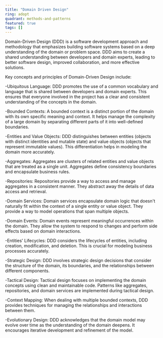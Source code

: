 ```yaml
---
title: "Domain Driven Design"
ring: adopt
quadrant: methods-and-patterns
featured: true
tags: []
--- 
```


Domain-Driven Design (DDD) is a software development approach and methodology that emphasizes building software systems based on a deep understanding of the domain or problem space. DDD aims to create a shared understanding between developers and domain experts, leading to better software design, improved collaboration, and more effective solutions.

Key concepts and principles of Domain-Driven Design include:

-Ubiquitous Language: DDD promotes the use of a common vocabulary and language that is shared between developers and domain experts. This ensures that everyone involved in the project has a clear and consistent understanding of the concepts in the domain.

-Bounded Contexts: A bounded context is a distinct portion of the domain with its own specific meaning and context. It helps manage the complexity of a large domain by separating different parts of it into well-defined boundaries.

-Entities and Value Objects: DDD distinguishes between entities (objects with distinct identities and mutable state) and value objects (objects that represent immutable values). This differentiation helps in modeling the domain more accurately.

-Aggregates: Aggregates are clusters of related entities and value objects that are treated as a single unit. Aggregates define consistency boundaries and encapsulate business rules.

-Repositories: Repositories provide a way to access and manage aggregates in a consistent manner. They abstract away the details of data access and retrieval.

-Domain Services: Domain services encapsulate domain logic that doesn't naturally fit within the context of a single entity or value object. They provide a way to model operations that span multiple objects.

-Domain Events: Domain events represent meaningful occurrences within the domain. They allow the system to respond to changes and perform side effects based on domain interactions.

-Entities' Lifecycles: DDD considers the lifecycles of entities, including creation, modification, and deletion. This is crucial for modeling business processes accurately.

-Strategic Design: DDD involves strategic design decisions that consider the structure of the domain, its boundaries, and the relationships between different components.

-Tactical Design: Tactical design focuses on implementing the domain concepts using clean and maintainable code. Patterns like aggregates, repositories, and domain services are implemented during tactical design.

-Context Mapping: When dealing with multiple bounded contexts, DDD provides techniques for managing the relationships and interactions between them.

-Evolutionary Design: DDD acknowledges that the domain model may evolve over time as the understanding of the domain deepens. It encourages iterative development and refinement of the model.
